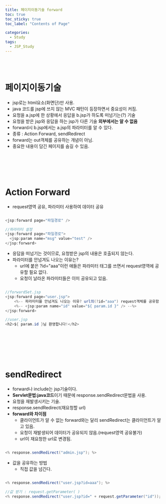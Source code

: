 ```yaml
---
title: 페이지이동기술 forward
toc: true
toc_sticky: true
toc_label: "Contents of Page"

categories:
  - Study
tags:
  - JSP_Study
---
```


<br><br>

# 페이지이동기술
* jsp로는 html요소(화면단)만 사용.
* java 코드를 jsp에 쓰지 않는 MVC 패턴이 등장하면서 중요성이 커짐.
* 요청을 a.jsp에 한 상황에서 응답을 b.jsp가 하도록 떠넘기는(?) 기술
* 요청을 받은 jsp와 응답을 하는 jsp가 다른 기술 **외부에서는 알 수 없음**
* forward시 b.jsp에서는 a.jsp의 파라미터를 알 수 있다.
* 종류 : Action Forward, sendRedirect
* forward는 out객체를 공유하는 개념이 아님.
* 중요한 내용이 담긴 페이지를 숨길 수 있음.

<br><br><br><br>

# Action Forward
* request영역 공유, 파라미터 사용하여 데이터 공유 

```java

<jsp:forward page="파일경로" />

//파라미터 설정
<jsp:forward page="파일경로">
  <jsp:param name="msg" value="test" />
</jsp:forward>

```

* 응답을 떠넘기는 것이므로, 요청받은 jsp의 내용은 호출되지 않는다.
* 파라미터를 안넘겨도 나오는 이유는?
  - url에 붙은 ?id="aaa"이런 애들은 파라미터 태그를 쓰면서 request영역에 공유할 필요 없다.
  - 요청이 날라온 파라미터들은 이미 공유되고 있음.

```java

//forwardSet.jsp
<jsp:forward page="user.jsp">
    <%-- 파라미터를 안넘겨도 나오는 이유? url의(?id="aaa") request객체를 공유함 --%>
    <%-- <jsp:param name="id" value="${ param.id }" /> --%>
</jsp:forward>

//user.jsp
<h2>${ param.id }님 환영합니다!</h2>
    
```

<br><br><br><br>

# sendRedirect
* forward나 include는 jsp기술이다.
* **Servlet문법:java코드**이기 때문에 response.sendRedirect문법을 사용.
* 요청을 재발생시키는 기술.
* response.sendRedirect(재요청할 url)
* **forward와 차이점**
  - 클라이언트가 알 수 없는 forward와는 달리 sendRedirect는 클라이언트가 알고 있음.
  - 요청이 재발생되어 데이터가 공유되지 않음.(request영역 공유불가)
  - url이 재요청한 url로 변경됨.

```java

<% response.sendRedirect("admin.jsp"); %>

```

* 값을 공유하는 방법
  - 직접 값을 넘긴다.

```java

<% response.sendRedirect("user.jsp?id=aaa"); %>

//값 받기 : request.getParameter( )
<% response.sendRedirect("user.jsp?id=" + request.getParameter("id")); %>

```



<br><br><br><br>


